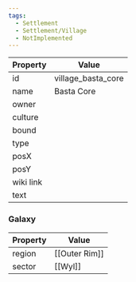 ```yaml
---
tags:
  - Settlement
  - Settlement/Village
  - NotImplemented
---
```


| Property  | Value              |
| --------- | ------------------ |
| id        | village_basta_core |
| name      | Basta Core         |
| owner     |                    |
| culture   |                    |
| bound     |                    |
| type      |                    |
| posX      |                    |
| posY      |                    |
| wiki link |                    |
| text      |                    |

### Galaxy
| Property | Value         |
| -------- | ------------- |
| region   | [[Outer Rim]] |
| sector   | [[Wyl]]       |
